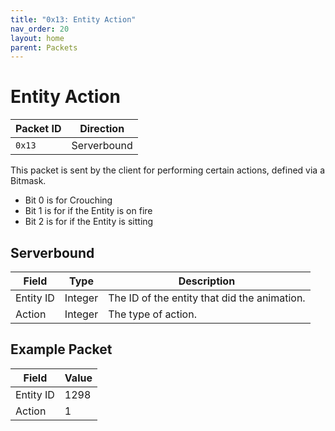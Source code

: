 ```yaml
---
title: "0x13: Entity Action"
nav_order: 20
layout: home
parent: Packets
---
```


# Entity Action

| Packet ID | Direction   |
| --------- | ----------- |
| `0x13`    | Serverbound |

This packet is sent by the client for performing certain actions, defined via a Bitmask.
- Bit 0 is for Crouching
- Bit 1 is for if the Entity is on fire
- Bit 2 is for if the Entity is sitting

## Serverbound

| Field     | Type    | Description                                  |
| --------- | ------- | -------------------------------------------- |
| Entity ID | Integer | The ID of the entity that did the animation. |
| Action    | Integer | The type of action. |

## Example Packet

| Field     | Value | 
| --------- | ----- |
| Entity ID | 1298  |
| Action    | 1     |